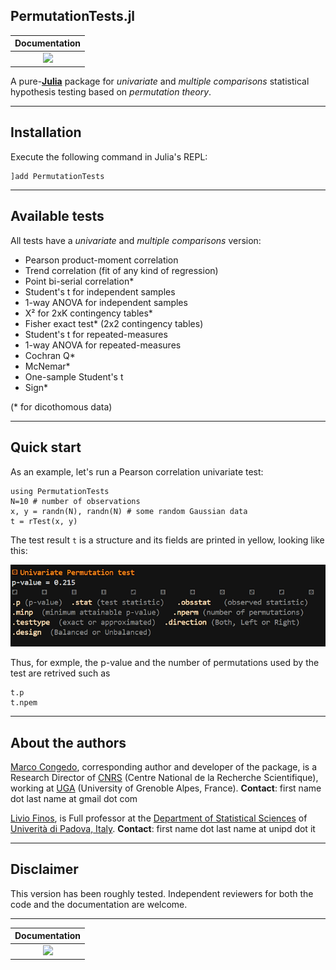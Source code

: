 ## PermutationTests.jl

| **Documentation**  |
|:---------------------------------------:|
| [![](https://img.shields.io/badge/docs-dev-blue.svg)](https://Marco-Congedo.github.io/PermutationTests.jl/dev) |

A pure-[**Julia**](https://julialang.org/) package for *univariate* and *multiple comparisons* statistical hypothesis testing based on *permutation theory*.

---
## Installation

Execute the following command in Julia's REPL:

    ]add PermutationTests

---
## Available tests

All tests have a *univariate* and *multiple comparisons* version: 
- Pearson product-moment correlation
- Trend correlation (fit of any kind of regression)
- Point bi-serial correlation*
- Student's t for independent samples
- 1-way ANOVA for independent samples
- Χ² for 2xK contingency tables*
- Fisher exact test* (2x2 contingency tables)
- Student's t for repeated-measures 
- 1-way ANOVA for repeated-measures
- Cochran Q*
- McNemar*
- One-sample Student's t  
- Sign*

(* for dicothomous data) 

---
## Quick start

As an example, let's run a Pearson correlation univariate test:

```
using PermutationTests
N=10 # number of observations
x, y = randn(N), randn(N) # some random Gaussian data
t = rTest(x, y)
```

The test result `t` is a structure and its fields are printed in yellow, 
looking like this:

![](/docs/src/assets/Result_example.png)

Thus, for exmple, the p-value and the number of permutations used by the test
are retrived such as

```
t.p
t.npem
```
---
## About the authors

[Marco Congedo](https://sites.google.com/site/marcocongedo), corresponding author and developer of the package, is a Research Director of [CNRS](http://www.cnrs.fr/en) (Centre National de la Recherche Scientifique), working at
[UGA](https://www.univ-grenoble-alpes.fr/english/) (University of Grenoble Alpes, France).
**Contact**: first name dot last name at gmail dot com

[Livio Finos](https://pnc.unipd.it/finos-livio/), is Full professor at the  [Department of Statistical Sciences](https://www.unipd.it/en/stat) of [Univerità di Padova, Italy](https://pnc.unipd.it/).
**Contact**: first name dot last name at unipd dot it

---
## Disclaimer

This version has been roughly tested.
Independent reviewers for both the code and the documentation are welcome.

---
| **Documentation**  | 
|:---------------------------------------:|
| [![](https://img.shields.io/badge/docs-dev-blue.svg)](https://Marco-Congedo.github.io/PermutationTests.jl/dev) |

